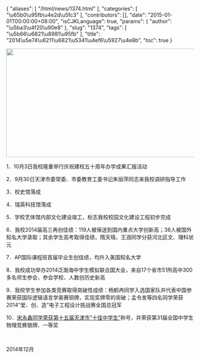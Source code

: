 {
    "aliases": [
        "/html/news/1374.html"
    ],
    "categories": [
        "\u65b0\u95fb\u4e2d\u5fc3"
    ],
    "contributors": [],
    "date": "2015-01-01T00:00:00+08:00",
    "isCJKLanguage": true,
    "params": {
        "author": "\u5ba3\u4f20\u90e8"
    },
    "slug": "1374",
    "tags": [
        "\u5b66\u6821\u8981\u95fb"
    ],
    "title": "2014\u5e74\u6211\u6821\u5341\u4ef6\u5927\u4e8b",
    "toc": true
}

 





<img
    src="https://cdn.tfls.online/mirror/full/05e083ca0a5ce6dcf45423667a4a763bb00aa2e1.jpg"
    style="display:block;margin-left:auto;margin-right:auto;"
    decoding="async"
    fetchpriority="auto"
    loading="lazy"
    height="292"
    width="800"
/>




  






1．10月3日我校隆重举行庆祝建校五十周年办学成果汇报活动




 




2．9月30日天津市委常委、市委教育工委书记朱丽萍同志来我校调研指导工作




 




3．校史馆落成




 




4．瑞英科技馆落成




 




5．学校艺体馆内部文化建设竣工，标志我校校园文化建设工程初步完成




 




6．我校2014届高三再创佳绩：119人被保送到国内重点大学创新高；38人被国外知名大学录取；其余学生高考取得佳绩，隋天晴、王涵同学分获河北区文、理科状元




 




7．AP国际课程班首届毕业生创佳绩，均升入美国知名大学




 




8．我校成功举办2014泛渤海中学生模拟联合国大会，来自17个省市51所高中300多名师生参会，参会学校、人数创历史新高




 




9．我校学生参加各类竞赛取得突破性成绩：杨鹤冉同学入选国家队并代表中国参赛荣获国际逻辑语言学奥赛铜牌，实现奖牌零的突破；孟令发等四名同学荣获2014“爱、创、造”电子工程设计挑战赛全国总冠军




 




10．[宋永鑫同学荣获第十五届天津市“十佳中学生”](http://www.tfls.cn/html/partypolicy/league/1281.html)称号，并荣获第31届全国中学生物理竞赛银牌、一等奖




 




 




 2014年12月




  






  




